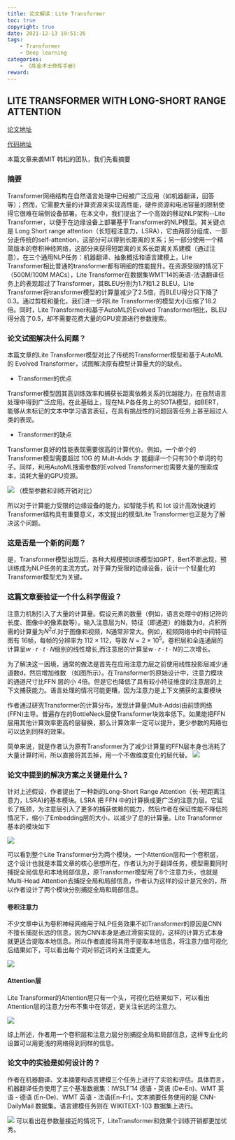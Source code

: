 ```yaml
---
title: 论文解读：Lite Transformer
toc: true
copyright: true
date: 2021-12-13 19:51:26
tags:
    - Transformer
    - Deep learning
categories:
    - 《炼金术士修炼手册》
reward:
---
```

## LITE TRANSFORMER WITH LONG-SHORT RANGE ATTENTION

[论文地址](https://arxiv.org/abs/2004.11886v1)

[代码地址](https://github.com/mit-han-lab/lite-transformer)

本篇文章来袭MIT 韩松的团队，我们先看摘要

### 摘要

Transformer网络结构在自然语言处理中已经被广泛应用（如机器翻译，回答等）；然而，它需要大量的计算资源来实现高性能，硬件资源和电池容量的限制使得它很难在端侧设备部署。在本文中，我们提出了一个高效的移动NLP架构--Lite Transformer，以便于在边缘设备上部署基于Transformer的NLP模型。其关键点是 Long Short range attention（长短程注意力，LSRA），它由两部分组成，一部分走传统的self-attention，这部分可以得到长距离的关系；另一部分使用一个精简版本的卷积神经网络，这部分来获得短距离的关系长距离关系建模（通过注意）。在三个通用NLP任务：机器翻译、抽象概括和语言建模上，Lite Transformer相比普通的transformer都有明细的性能提升。在资源受限的情况下（500M/100M MACs），Lite Transformer在数据集WMT'14的英语-法语翻译任务上的表现超过了Transformer，其BLEU分别为1.7和1.2 BLEU。Lite Transformer将transformer模型的计算量减少了2.5倍，而BLEU得分只下降了0.3。通过剪枝和量化，我们进一步将Lite Transformer的模型大小压缩了18.2倍。同时，Lite Transformer和基于AutoML的Evolved Transformer相比，BLEU得分高了0.5，却不需要花费大量的GPU资源进行参数搜索。


### 论文试图解决什么问题？
本篇文章的Lite Transformer模型对比了传统的Transformer模型和基于AutoML 的 Evolved Transformer，试图解决原有模型计算量大的的缺点。

+ Transformer的优点

Transformer模型因其高训练效率和捕获长距离依赖关系的优越能力，在自然语言处理中得到广泛应用。在此基础上，现在NLP各任务上的SOTA模型，如BERT，能够从未标记的文本中学习语言表征，在具有挑战性的问题回答任务上甚至超过人类的表现。

+ Transformer的缺点

Transformer良好的性能表现需要很高的计算代价。例如，一个单个的Transformer模型需要超过 10G 的 Mult-Adds 才 能翻译一个只有30个单词的句子。同样，利用AutoML搜索参数的Evolved Transformer也需要大量的搜索成本，消耗大量的GPU资源。

![](https://cdn.jsdelivr.net/gh/Fazziekey/image-bed/img/20211213154214.png)
（模型参数和训练开销对比）


所以对于计算能力受限的边缘设备的能力，如智能手机 和 lot 设计高效快速的Transformer结构具有重要意义，本文提出的模型Lite Transformer也正是为了解决这个问题。

### 这是否是一个新的问题？
是，Transformer模型出现后，各种大规模预训练模型如GPT，Bert不断出现，预训练成为NLP任务的主流方式，对于算力受限的边缘设备，设计一个轻量化的Transformer模型尤为关键。


### 这篇文章要验证一个什么科学假设？

注意力机制引入了大量的计算量。假设元素的数量（例如，语言处理中的标记符的长度、图像中的像素数等）。输入注意层为N，特征（即通道）的维数为d，点积所需的计算量为$N^2d$.对于图像和视频，N通常非常大。例如，视频网络中的中间特征图有 16帧，每帧的分辨率为 $112 \times 112$，导致 $N = 2\times 10^5$。卷积层和全连通层的计算呈$w\cdot r\cdot t\cdot N$级别的线性增长,而注意层的计算呈$w\cdot r\cdot t\cdot N$的二次增长。


为了解决这一困境，通常的做法是首先在应用注意力层之前使用线性投影层减少通道数d，然后增加维数 （如图所示）。在Transformer的原始设计中，注意力模块的通道尺寸比FFN 层的小 4倍。但是它也降低了具有较小特征维度的注意层的上下文捕获能力。语言处理的情况可能更糟，因为注意力是上下文捕获的主要模块

作者通过研究Transformer的计算分布，发现计算量(Mult-Adds)由前馈网络(FFN)主导。普遍存在的BottleNeck层使Transformer块效率低下。如果能把FFN层用其他计算效率更高的层替换，那么计算效率一定可以提升，更少参数的网络也可以达到同样的效果。


简单来说，就是作者认为原有Transformer为了减少计算量的FFN层本身也消耗了大量计算时间，所以直接将其去掉，用一个不做维度变化的层代替。
![](https://cdn.jsdelivr.net/gh/Fazziekey/image-bed/img/20211213154531.png)

### 论文中提到的解决方案之关键是什么？

针对上述假设，作者提出了一种新的Long-Short Range Attention（长-短距离注意力，LSRA)的基本模块。LSRA 把 FFN 中的计算换成更广泛的注意力层。它延长了瓶颈，为注意层引入了更多的捕获依赖的能力，然后作者在保证性能不降低的情况下，缩小了Embedding层的大小，以减少了总的计算量。Lite Transformer基本的模块如下


![](https://cdn.jsdelivr.net/gh/Fazziekey/image-bed/img/20211213161953.png)

可以看到整个Lite Transformer分为两个模块，一个Attention层和一个卷积层，这个设计也就是本篇文章的核心思想所在，作者认为对于翻译任务，模型需要同时捕捉全局信息和本地局部信息，原Transformer模型用了8个注意力头，也就是Multi-Head Attention去捕捉全局和局部信息，作者认为这样的设计是冗余的，所以作者设计了两个模块分别捕捉全局和局部信息。

#### 卷积注意力
不少文章中认为卷积神经网络用于NLP任务效果不如Transformer的原因是CNN不擅长捕捉长远的信息，因为CNN本身是通过滑窗实现的，这样的计算方式本身就更适合提取本地信息。所以作者直接将其用于提取本地信息，将注意力值可视化后结果如下，可以看出每个词对邻近词的关注度更大。


![](https://cdn.jsdelivr.net/gh/Fazziekey/image-bed/img/20211213163627.png)


#### Attention层
Lite Transformer的Attention层只有一个头，可视化后结果如下，可以看出Attention层的注意力分布不集中在邻近，更关注长远的注意力。

![](https://cdn.jsdelivr.net/gh/Fazziekey/image-bed/img/20211213163613.png)


综上所述，作者用一个卷积层和注意力层分别捕捉全局和局部信息，这样专业化的设置可以用更浅的网络得到同样的信息。



### 论文中的实验是如何设计的？

作者在机器翻译、文本摘要和语言建模三个任务上进行了实验和评估。具体而言，机器翻译任务使用了三个基准数据集：IWSLT’14 德语 - 英语 (De-En)、WMT 英语 - 德语 (En-De)、WMT 英语 - 法语(En-Fr)。文本摘要任务使用的是 CNN-DailyMail 数据集。语言建模任务则在 WIKITEXT-103 数据集上进行。

![](https://cdn.jsdelivr.net/gh/Fazziekey/image-bed/img/20211213194825.png)
可以看出在参数量接近的情况下，LiteTransformer和效果个训练开销都更加优秀。